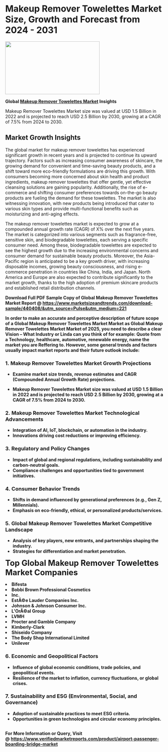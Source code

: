 <H1>Makeup Remover Towelettes Market Size, Growth and Forecast from 2024 - 2031</H1><img class="aligncenter size-medium wp-image-584254" src="https://thirdeyenews.in/wp-content/uploads/2024/09/Global-Market-Research-300x168.jpeg" alt="" width="300" height="168" /><p><strong>Global&nbsp;<a href="https://www.marketsizeandtrends.com/download-sample/440408/&amp;utm_source=Pulse&amp;utm_medium=221">Makeup Remover Towelettes Market</a> Insights</strong></p><p>Makeup Remover Towelettes Market size was valued at USD 1.5 Billion in 2022 and is projected to reach USD 2.5 Billion by 2030, growing at a CAGR of 7.5% from 2024 to 2030.</p><p><h2>Market Growth Insights</h2> <p>The global market for makeup remover towelettes has experienced significant growth in recent years and is projected to continue its upward trajectory. Factors such as increasing consumer awareness of skincare, the growing demand for convenient and time-saving beauty products, and a shift toward more eco-friendly formulations are driving this growth. With consumers becoming more concerned about skin health and product ingredients, makeup remover towelettes that offer gentle, yet effective cleansing solutions are gaining popularity. Additionally, the rise of e-commerce and shifting consumer preferences towards on-the-go beauty products are fueling the demand for these towelettes. The market is also witnessing innovation, with new products being introduced that cater to various skin types and provide multi-functional benefits such as moisturizing and anti-aging effects.</p> <p><strong></strong></p> <p>The makeup remover towelettes market is expected to grow at a compounded annual growth rate (CAGR) of X% over the next five years. The market is categorized into various segments such as fragrance-free, sensitive skin, and biodegradable towelettes, each serving a specific consumer need. Among these, biodegradable towelettes are expected to see the highest growth due to the increasing environmental concerns and consumer demand for sustainable beauty products. Moreover, the Asia-Pacific region is anticipated to be a key growth driver, with increasing disposable incomes, growing beauty consciousness, and rising e-commerce penetration in countries like China, India, and Japan. North America and Europe are also expected to contribute significantly to the market growth, thanks to the high adoption of premium skincare products and established retail distribution channels.</p> <p><strong></p><p><span class=""><strong>Download Full PDF Sample Copy of Global Makeup Remover Towelettes Market Report</strong> @ <a href="https://www.marketsizeandtrends.com/download-sample/440408/&amp;utm_source=Pulse&amp;utm_medium=221" target="_blank">https://www.marketsizeandtrends.com/download-sample/440408/&amp;utm_source=Pulse&amp;utm_medium=221</a></span></p><p>In order to make an accurate and perceptive description of future scope of a Global&nbsp;Makeup Remover Towelettes Market Market as Global&nbsp;Makeup Remover Towelettes Market Market of 2025, you need to describe a clear Vision &ndash; What Industry or Linda can you think of for example: Quote from a Technology, healthcare, automotive, renewable energy, name the market you are Reffering to. However, some general trends and factors usually impact market reports and their future outlook include:</p><h3>1.&nbsp;<strong>Makeup Remover Towelettes Market Growth Projections</strong></h3><ul><li>Examine market size trends, revenue estimates and CAGR (Compounded Annual Growth Rate) projections.</li><li><p>Makeup Remover Towelettes Market size was valued at USD 1.5 Billion in 2022 and is projected to reach USD 2.5 Billion by 2030, growing at a CAGR of 7.5% from 2024 to 2030.</p></li></ul><h3>2.&nbsp;<strong>Makeup Remover Towelettes Market Technological Advancements</strong></h3><ul><li>Integration of AI, IoT, blockchain, or automation in the industry.</li><li>Innovations driving cost reductions or improving efficiency.</li></ul><h3>3.&nbsp;<strong>Regulatory and Policy Changes</strong></h3><ul><li>Impact of global and regional regulations, including sustainability and carbon-neutral goals.</li><li>Compliance challenges and opportunities tied to government initiatives.</li></ul><h3>4.&nbsp;<strong>Consumer Behavior Trends</strong></h3><ul><li>Shifts in demand influenced by generational preferences (e.g., Gen Z, Millennials).</li><li>Emphasis on eco-friendly, ethical, or personalized products/services.</li></ul><h3>5.&nbsp;<strong>Global Makeup Remover Towelettes Market Competitive Landscape</strong></h3><ul><li>Analysis of key players, new entrants, and partnerships shaping the industry.</li><li>Strategies for differentiation and market penetration.</li></ul><p data-pm-slice="1 1 []"><span style="color: inherit; font-family: inherit; font-size: 25px;">Top Global Makeup Remover Towelettes Market Companies</span></p><div class="" data-test-id=""><p><li>Bifesta</li><li> Bobbi Brown Professional Cosmetics</li><li> Inc.</li><li> EstÃ©e Lauder Companies Inc.</li><li> Johnson & Johnson Consumer Inc.</li><li> L'OrÃ©al Group</li><li> LVMH</li><li> Procter and Gamble Company</li><li> Kimberly-Clark</li><li> Shiseido Company</li><li> The Body Shop International Limited</li><li> Unilever</li></p></div><h3>6.&nbsp;<strong>Economic and Geopolitical Factors</strong></h3><ul><li>Influence of global economic conditions, trade policies, and geopolitical events.</li><li>Resilience of the market to inflation, currency fluctuations, or global crises.</li></ul><h3>7.&nbsp;<strong>Sustainability and ESG (Environmental, Social, and Governance)</strong></h3><ul><li>Adoption of sustainable practices to meet ESG criteria.</li><li>Opportunities in green technologies and circular economy principles.</li></ul><h2><strong style="font-size: 14px;">For More Information or Query, Visit @&nbsp;</strong><a style="background-color: #ffffff; font-size: 14px;" href="https://www.marketsizeandtrends.com/report/makeup-remover-towelettes-market/" target="_blank">https://www.verifiedmarketreports.com/product/airport-passenger-boarding-bridge-market</a></h2>
